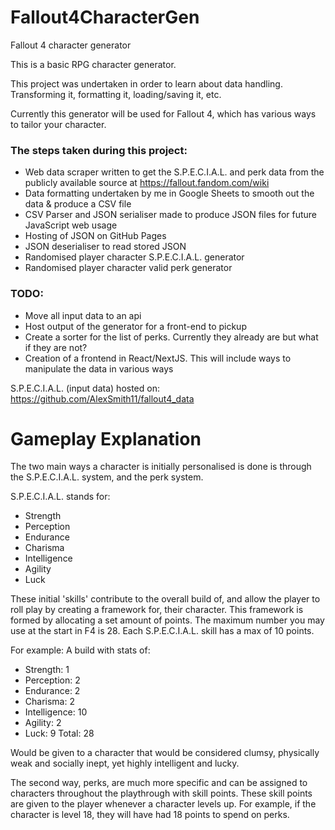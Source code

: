 # Fallout4CharacterGen

Fallout 4 character generator

This is a basic RPG character generator.

This project was undertaken in order to learn about data handling. Transforming it, formatting it, loading/saving it, etc.

Currently this generator will be used for Fallout 4, which has various ways to tailor your character.

### The steps taken during this project:

- Web data scraper written to get the S.P.E.C.I.A.L. and perk data from the publicly available source at https://fallout.fandom.com/wiki
- Data formatting undertaken by me in Google Sheets to smooth out the data & produce a CSV file
- CSV Parser and JSON serialiser made to produce JSON files for future JavaScript web usage
- Hosting of JSON on GitHub Pages
- JSON deserialiser to read stored JSON
- Randomised player character S.P.E.C.I.A.L. generator
- Randomised player character valid perk generator

### TODO:

- Move all input data to an api
- Host output of the generator for a front-end to pickup
- Create a sorter for the list of perks. Currently they already are but what if they are not?
- Creation of a frontend in React/NextJS. This will include ways to manipulate the data in various ways

S.P.E.C.I.A.L. (input data) hosted on: https://github.com/AlexSmith11/fallout4_data

# Gameplay Explanation

The two main ways a character is initially personalised is done is through the S.P.E.C.I.A.L. system, and the perk system.

S.P.E.C.I.A.L. stands for:

- Strength
- Perception
- Endurance
- Charisma
- Intelligence
- Agility
- Luck

These initial 'skills' contribute to the overall build of, and allow the player to roll play by creating
a framework for, their character. This framework is formed by allocating a set amount of points. The maximum
number you may use at the start in F4 is 28. Each S.P.E.C.I.A.L. skill has a max of 10 points.

For example: A build with stats of:

- Strength: 1
- Perception: 2
- Endurance: 2
- Charisma: 2
- Intelligence: 10
- Agility: 2
- Luck: 9
  Total: 28

Would be given to a character that would be considered clumsy, physically weak and socially inept, yet highly intelligent and lucky.

The second way, perks, are much more specific and can be assigned to characters throughout the playthrough with skill points.
These skill points are given to the player whenever a character levels up.
For example, if the character is level 18, they will have had 18 points to spend on perks.
